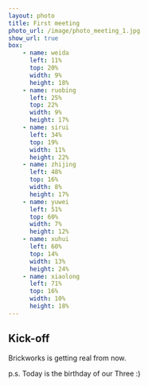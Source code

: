 ```yaml
---
layout: photo
title: First meeting
photo_url: /image/photo_meeting_1.jpg
show_url: true
box:
    - name: weida
      left: 11%
      top: 20%
      width: 9%
      height: 18%
    - name: ruobing
      left: 25%
      top: 22%
      width: 9%
      height: 17%
    - name: sirui
      left: 34%
      top: 19%
      width: 11%
      height: 22%
    - name: zhijing
      left: 48%
      top: 16%
      width: 8%
      height: 17%
    - name: yuwei
      left: 51%
      top: 60%
      width: 7%
      height: 12%
    - name: xuhui
      left: 60%
      top: 14%
      width: 13%
      height: 24%
    - name: xiaolong
      left: 71%
      top: 16%
      width: 10%
      height: 18%
---
```


Kick-off
------

Brickworks is getting real from now.

p.s. Today is the birthday of our Three :)